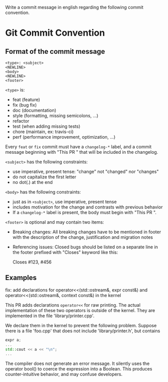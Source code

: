 Write a commit message in english regarding the following commit convention.

Git Commit Convention
=====================

Format of the commit message
----------------------------

    <type>: <subject>
    <NEWLINE>
    <body>
    <NEWLINE>
    <footer>

``<type>`` is:

 - feat (feature)
 - fix (bug fix)
 - doc (documentation)
 - style (formatting, missing semicolons, ...)
 - refactor
 - test (when adding missing tests)
 - chore (maintain, ex: travis-ci)
 - perf (performance improvement, optimization, ...)

Every `feat` or `fix` commit must have a `changelog-*` label, and a commit message
beginning with "This PR " that will be included in the changelog.

``<subject>`` has the following constraints:

 - use imperative, present tense: "change" not "changed" nor "changes"
 - do not capitalize the first letter
 - no dot(.) at the end

``<body>`` has the following constraints:

 - just as in ``<subject>``, use imperative, present tense
 - includes motivation for the change and contrasts with previous
   behavior
 - If a `changelog-*` label is present, the body must begin with "This PR ".

``<footer>`` is optional and may contain two items:

 - Breaking changes: All breaking changes have to be mentioned in
   footer with the description of the change, justification and
   migration notes
 - Referencing issues: Closed bugs should be listed on a separate line
   in the footer prefixed with "Closes" keyword like this:

    Closes #123, #456

Examples
--------

fix: add declarations for operator<<(std::ostream&, expr const&) and operator<<(std::ostream&, context const&) in the kernel

This PR adds declarations `operator<<` for raw printing.
The actual implementation of these two operators is outside of the
kernel. They are implemented in the file 'library/printer.cpp'.

We declare them in the kernel to prevent the following problem.
Suppose there is a file 'foo.cpp' that does not include 'library/printer.h',
but contains
```cpp
expr a;
...
std::cout << a << "\n";
...
```

The compiler does not generate an error message. It silently uses the
operator bool() to coerce the expression into a Boolean. This produces
counter-intuitive behavior, and may confuse developers.
